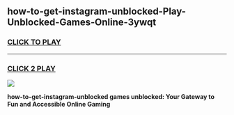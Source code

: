
## how-to-get-instagram-unblocked-Play-Unblocked-Games-Online-3ywqt
<h3>
<a href="https://premium76.site?title=how-to-get-instagram-unblocked&ref=25A">CLICK TO PLAY</a></h3>
<hr>

<h3>
<a href="https://premium76.site?title=how-to-get-instagram-unblocked&ref=25A">CLICK 2 PLAY</a>
  
</h3>

<a href="https://premium76.site?title=how-to-get-instagram-unblocked&ref=25A"><img src="https://clearcache.store/games.png"></a>


**how-to-get-instagram-unblocked games unblocked: Your Gateway to Fun and Accessible Online Gaming**
